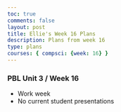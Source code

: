 ```yaml
---
toc: true
comments: false
layout: post
title: Ellie's Week 16 Plans
description: Plans from week 16
type: plans
courses: { compsci: {week: 16} }
---
```


### PBL Unit 3 / Week 16
- Work week 
- No current student presentations 